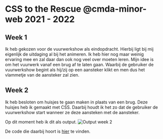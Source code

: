 # CSS to the Rescue @cmda-minor-web 2021 - 2022

## Week 1

Ik heb gekozen voor de vuurwerkshow als eindopdracht. Hierbij ligt bij mij eigenlijk de uitdaging al bij het animeren. Ik heb hier nog maar weinig ervaring mee en zal daar dan ook nog veel over moeten leren.
Mijn idee is om het vuurwerk vanaf een brug af te laten gaan. Waarbij de gebruiker de vuurwerkshow begint als hij/zij op een aansteker klikt en men dus het vlammetje van de aansteker zal zien.

## Week 2
 
Ik heb besloten om huisjes te gaan maken in plaats van een brug. Deze huisjes heb ik gemaakt met CSS. Daarbij houdt ik het zo dat de gebruiker de vuurwerkshow start wanneer ze deze aansteken met de aansteker. 

Op dit moment heb ik dit als output.
![Output week 2]()

De code die daarbij hoort is [hier]() te vinden.
